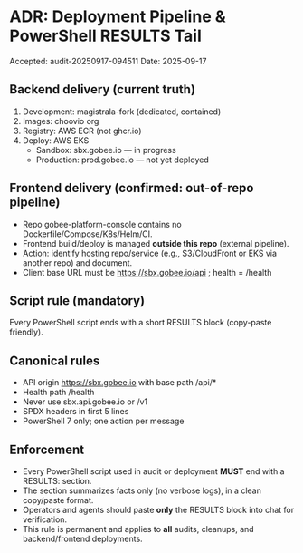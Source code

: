 <!--
Copyright (c) CHOOVIO Inc.
SPDX-License-Identifier: Apache-2.0
File: ADR-2025-09-17-deployment-pipeline-and-results-tail.md
-->

# ADR: Deployment Pipeline & PowerShell RESULTS Tail

Accepted: audit-20250917-094511
Date: 2025-09-17

## Backend delivery (current truth)
1. Development: magistrala-fork (dedicated, contained)
2. Images: choovio org
3. Registry: AWS ECR (not ghcr.io)
4. Deploy: AWS EKS
   - Sandbox: sbx.gobee.io — in progress
   - Production: prod.gobee.io — not yet deployed

## Frontend delivery (confirmed: out-of-repo pipeline)
- Repo gobee-platform-console contains no Dockerfile/Compose/K8s/Helm/CI.
- Frontend build/deploy is managed **outside this repo** (external pipeline).
- Action: identify hosting repo/service (e.g., S3/CloudFront or EKS via another repo) and document.
- Client base URL must be https://sbx.gobee.io/api ; health = /health

## Script rule (mandatory)
Every PowerShell script ends with a short RESULTS block (copy-paste friendly).

## Canonical rules
- API origin https://sbx.gobee.io with base path /api/*
- Health path /health
- Never use sbx.api.gobee.io or /v1
- SPDX headers in first 5 lines
- PowerShell 7 only; one action per message

## Enforcement

- Every PowerShell script used in audit or deployment **MUST** end with a RESULTS: section.
- The section summarizes facts only (no verbose logs), in a clean copy/paste format.
- Operators and agents should paste **only** the RESULTS block into chat for verification.
- This rule is permanent and applies to **all** audits, cleanups, and backend/frontend deployments.
